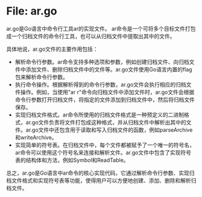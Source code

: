 # File: ar.go

ar.go是Go语言中命令行工具ar的实现文件。 ar命令是一个可将多个目标文件打包成一个归档文件的命令行工具，也可以从归档文件中提取出其中的文件。

具体地说，ar.go文件的主要作用包括：
- 解析命令行参数。ar命令支持多种选项和参数，例如创建归档文件、向归档文件中添加文件、删除归档文件中的文件等。ar.go文件使用Go语言内置的flag包来解析命令行参数。
- 执行命令操作。根据解析得到的命令行参数，ar.go文件会执行相应的归档文件操作。例如，当使用"ar r"命令向归档文件中添加文件时，ar.go文件会根据命令行参数打开归档文件，将指定的文件添加到归档文件中，然后将归档文件保存。
- 实现归档文件格式。ar命令所使用的归档文件格式是一种预定义的二进制格式，ar.go文件负责将文件打包成这种格式，并从归档文件中解析出其中的文件。ar.go文件中还包含用于读取和写入归档文件的函数，例如parseArchive和writeArchive。
- 实现简单的符号表。在归档文件中，每个文件都被赋予了一个唯一的符号名，ar命令可以使用这个符号名来连接和解析文件。ar.go文件中包含了实现符号表的结构体和方法，例如Symbol和ReadTable。

总之，ar.go是Go语言中ar命令的核心实现代码，它通过解析命令行参数、实现归档文件格式和实现符号表等功能，使得用户可以方便地创建、添加、删除和解析归档文件。

